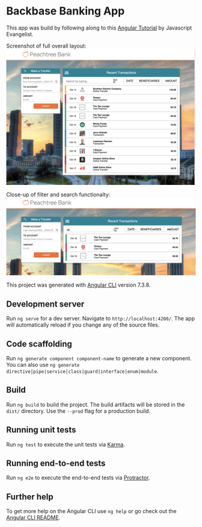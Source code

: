 # Backbase Banking App
This app was build by following along to this [Angular Tutorial](https://www.youtube.com/watch?v=TqBDr4OK4pU) by Javascript Evangelist.

Screenshot of full overall layout:
![layout](https://github.com/TwirlingGoddess/Backbase-Banking-App/blob/master/Screen%20Shot%202019-04-16%20at%207.34.26%20PM.png)

Close-up of filter and search functionalty:
![close-up](https://github.com/TwirlingGoddess/Backbase-Banking-App/blob/master/Screen%20Shot%202019-04-16%20at%207.35.29%20PM.png)

This project was generated with [Angular CLI](https://github.com/angular/angular-cli) version 7.3.8.

## Development server

Run `ng serve` for a dev server. Navigate to `http://localhost:4200/`. The app will automatically reload if you change any of the source files.

## Code scaffolding

Run `ng generate component component-name` to generate a new component. You can also use `ng generate directive|pipe|service|class|guard|interface|enum|module`.

## Build

Run `ng build` to build the project. The build artifacts will be stored in the `dist/` directory. Use the `--prod` flag for a production build.

## Running unit tests

Run `ng test` to execute the unit tests via [Karma](https://karma-runner.github.io).

## Running end-to-end tests

Run `ng e2e` to execute the end-to-end tests via [Protractor](http://www.protractortest.org/).

## Further help

To get more help on the Angular CLI use `ng help` or go check out the [Angular CLI README](https://github.com/angular/angular-cli/blob/master/README.md).
